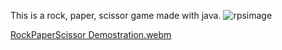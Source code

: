 This is a rock, paper, scissor game made with java. 
![rpsimage](https://github.com/RogerPlaBallus/Rock-Paper-Scissor/assets/112554964/8d9c38d7-ce76-483c-b2e8-5b998f29264f)


[RockPaperScissor Demostration.webm](https://github.com/user-attachments/assets/cbfe0142-e6eb-4ef9-9cd8-c29f48492835)
